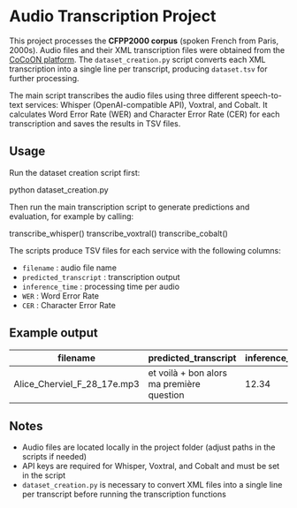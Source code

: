 # Audio Transcription Project

This project processes the **CFPP2000 corpus** (spoken French from Paris, 2000s). Audio files and their XML transcription files were obtained from the [CoCoON platform](https://cocoon.huma-num.fr). The `dataset_creation.py` script converts each XML transcription into a single line per transcript, producing `dataset.tsv` for further processing.

The main script transcribes the audio files using three different speech-to-text services: Whisper (OpenAI-compatible API), Voxtral, and Cobalt. It calculates Word Error Rate (WER) and Character Error Rate (CER) for each transcription and saves the results in TSV files.

## Usage

Run the dataset creation script first:

python dataset_creation.py

Then run the main transcription script to generate predictions and evaluation, for example by calling:

transcribe_whisper()
transcribe_voxtral()
transcribe_cobalt()

The scripts produce TSV files for each service with the following columns:
- `filename` : audio file name
- `predicted_transcript` : transcription output
- `inference_time` : processing time per audio
- `WER` : Word Error Rate
- `CER` : Character Error Rate

## Example output

| filename                    | predicted_transcript                 | inference_time | WER  | CER  |
|-----------------------------|-------------------------------------|----------------|------|------|
| Alice_Cherviel_F_28_17e.mp3 | et voilà + bon alors ma première question | 12.34          | 0.05 | 0.02 |

## Notes
- Audio files are located locally in the project folder (adjust paths in the scripts if needed)
- API keys are required for Whisper, Voxtral, and Cobalt and must be set in the script
- `dataset_creation.py` is necessary to convert XML files into a single line per transcript before running the transcription functions
